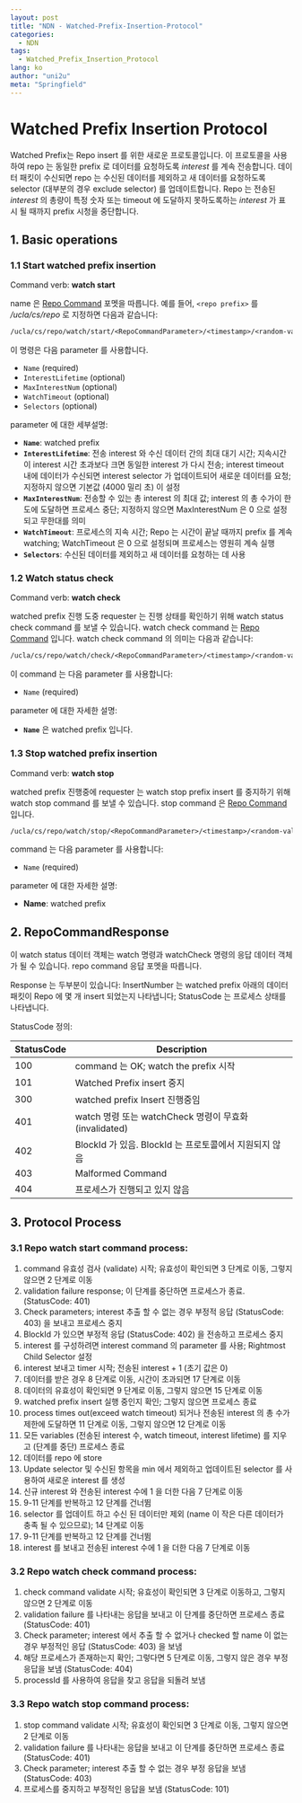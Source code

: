 ```yaml
---
layout: post
title: "NDN - Watched-Prefix-Insertion-Protocol"
categories:
  - NDN
tags:
  - Watched_Prefix_Insertion_Protocol
lang: ko
author: "uni2u"
meta: "Springfield"
---
```


# Watched Prefix Insertion Protocol

Watched Prefix는 Repo insert 를 위한 새로운 프로토콜입니다. 이 프로토콜을 사용하여 repo 는 동일한 prefix 로 데이터를 요청하도록 _interest_ 를 계속 전송합니다. 데이터 패킷이 수신되면 repo 는 수신된 데이터를 제외하고 새 데이터를 요청하도록 selector (대부분의 경우 exclude selector) 를 업데이트합니다. Repo 는 전송된 _interest_ 의 총량이 특정 숫자 또는 timeout 에 도달하지 못하도록하는 _interest_ 가 표시 될 때까지 prefix 시청을 중단합니다.

## 1. Basic operations

### 1.1 Start watched prefix insertion

Command verb:  **watch start**

name 은 [Repo Command](03_Repo_Command.html) 포멧을 따릅니다.
예를 들어, `<repo prefix>` 를 _/ucla/cs/repo_ 로 지정하면 다음과 같습니다:

```tex
/ucla/cs/repo/watch/start/<RepoCommandParameter>/<timestamp>/<random-value>/<SignatureInfo>/<SignatureValue>
```

이 명령은 다음 parameter 를 사용합니다.

- `Name` (required)
- `InterestLifetime` (optional)
- `MaxInterestNum` (optional)
- `WatchTimeout` (optional)
- `Selectors` (optional)

parameter 에 대한 세부설명:

- **`Name`**: watched prefix
- **`InterestLifetime`**: 전송 interest 와 수신 데이터 간의 최대 대기 시간; 지속시간이 interest 시간 초과보다 크면 동일한 interest 가 다시 전송; interest timeout 내에 데이터가 수신되면 interest selector 가 업데이트되어 새로운 데이터를 요청; 지정하지 않으면 기본값 (4000 밀리 초) 이 설정
- **`MaxInterestNum`**: 전송할 수 있는 총 interest 의 최대 값; interest 의 총 수가이 한도에 도달하면 프로세스 중단; 지정하지 않으면 MaxInterestNum 은 0 으로 설정되고 무한대를 의미
- **`WatchTimeout`**: 프로세스의 지속 시간; Repo 는 시간이 끝날 때까지 prefix 를 계속 watching; WatchTimeout 은 0 으로 설정되며 프로세스는 영원히 계속 실행
- **`Selectors`**: 수신된 데이터를 제외하고 새 데이터를 요청하는 데 사용

### 1.2 Watch status check

Command verb:  **watch check**

watched prefix 진행 도중 requester 는 진행 상태를 확인하기 위해 watch status check command 를 보낼 수 있습니다. watch check command 는 [Repo Command](03_Repo_Command.html) 입니다. watch check command 의 의미는 다음과 같습니다:

```tex
/ucla/cs/repo/watch/check/<RepoCommandParameter>/<timestamp>/<random-value>/<SignatureInfo>/<SignatureValue>
```

이 command 는 다음 parameter 를 사용합니다:

- `Name` (required)

parameter 에 대한 자세한 설명:

- **`Name`** 은 watched prefix 입니다.

### 1.3 Stop watched prefix insertion

Command verb:  **watch stop**

watched prefix 진행중에 requester 는 watch stop prefix insert 를 중지하기 위해 watch stop command 를 보낼 수 있습니다. stop command 은 [Repo Command](03_Repo_Command.html) 입니다.

```tex
/ucla/cs/repo/watch/stop/<RepoCommandParameter>/<timestamp>/<random-value>/<SignatureInfo>/<SignatureValue>
```

command 는 다음 parameter 를 사용합니다:

- `Name` (required)

parameter 에 대한 자세한 설명:

- **Name**: watched prefix

## 2. RepoCommandResponse

이 watch status 데이터 객체는 watch 명령과 watchCheck 명령의 응답 데이터 객체가 될 수 있습니다. repo command 응답 포멧을 따릅니다.

Response 는 두부분이 있습니다: InsertNumber 는 watched prefix 아래의 데이터 패킷이 Repo 에 몇 개 insert 되었는지 나타냅니다;
StatusCode 는 프로세스 상태를 나타냅니다.

StatusCode 정의:

|StatusCode|Description|
|---|---|
|100|command 는 OK; watch the prefix 시작|
|101|Watched Prefix insert 중지|
|300|watched prefix Insert 진행중임|
|401|watch 명령 또는 watchCheck 명령이 무효화 (invalidated)|
|402|BlockId 가 있음. BlockId 는 프로토콜에서 지원되지 않음|
|403|Malformed Command|
|404|프로세스가 진행되고 있지 않음|

## 3. Protocol Process

### 3.1 Repo watch start command process:

1. command 유효성 검사 (validate) 시작; 유효성이 확인되면 3 단계로 이동, 그렇지 않으면 2 단계로 이동
2. validation failure response; 이 단계를 중단하면 프로세스가 종료. (StatusCode: 401)
3. Check parameters; interest 추출 할 수 없는 경우 부정적 응답 (StatusCode: 403) 을 보내고 프로세스 중지
4. BlockId 가 있으면 부정적 응답 (StatusCode: 402) 을 전송하고 프로세스 중지
5. interest 를 구성하려면 interest command 의 parameter 를 사용; Rightmost Child Selector 설정
6. interest 보내고 timer 시작; 전송된 interest + 1 (초기 값은 0)
7. 데이터를 받은 경우 8 단계로 이동, 시간이 초과되면 17 단계로 이동
8. 데이터의 유효성이 확인되면 9 단계로 이동, 그렇지 않으면 15 단계로 이동
9. watched prefix insert 실행 중인지 확인; 그렇지 않으면 프로세스 종료
10. process times out(exceed watch timeout) 되거나 전송된 interest 의 총 수가 제한에 도달하면 11 단계로 이동, 그렇지 않으면 12 단계로 이동
11. 모든 variables (전송된 interest 수, watch timeout, interest lifetime) 를 지우고 (단계를 중단) 프로세스 종료
12. 데이터를 repo 에 store
13. Update selector 및 수신된 항목을 min 에서 제외하고 업데이트된 selector 를 사용하여 새로운 interest 를 생성
14. 신규 interest 와 전송된 interest 수에 1 을 더한 다음 7 단계로 이동
15. 9-11 단계를 반복하고 12 단계를 건너뜀
16. selector 를 업데이트 하고 수신 된 데이터만 제외 (name 이 작은 다른 데이터가 충족 될 수 있으므로); 14 단계로 이동
17. 9-11 단계를 반복하고 12 단계를 건너뜀
18. interest 를 보내고 전송된 interest 수에 1 을 더한 다음 7 단계로 이동

### 3.2 Repo watch check command process:

1. check command validate 시작; 유효성이 확인되면 3 단계로 이동하고, 그렇지 않으면 2 단계로 이동
2. validation failure 를 나타내는 응답을 보내고 이 단계를 중단하면 프로세스 종료 (StatusCode: 401)
3. Check parameter; interest 에서 추출 할 수 없거나 checked 할 name 이 없는 경우 부정적인 응답 (StatusCode: 403) 을 보냄
4. 해당 프로세스가 존재하는지 확인; 그렇다면 5 단계로 이동, 그렇지 않은 경우 부정 응답을 보냄 (StatusCode: 404)
5. processId 를 사용하여 응답을 찾고 응답을 되돌려 보냄

### 3.3 Repo watch stop command process:

1. stop command validate 시작; 유효성이 확인되면 3 단계로 이동, 그렇지 않으면 2 단계로 이동
2. validation failure 를 나타내는 응답을 보내고 이 단계를 중단하면 프로세스 종료 (StatusCode: 401)
3. Check parameter; interest 추출 할 수 없는 경우 부정 응답을 보냄 (StatusCode: 403)
4. 프로세스를 중지하고 부정적인 응답을 보냄 (StatusCode: 101)
